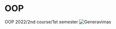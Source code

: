 # OOP
OOP 2022/2nd course/1st semester
![Generavimas](https://user-images.githubusercontent.com/31890930/197142487-b63a2627-ed8b-4ff7-800a-0103e8ae1754.png)


